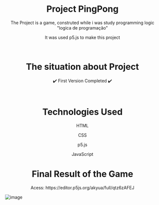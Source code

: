 <h1 align="center"> Project PingPong </h1>

<p align="center"> The Project is a game, construted while i was study programming logic "logica de programação" </p>
<p align="center"> It was used p5.js to make this project </p>

<br>

<h1 align="center"> The situation about Project </h1>

<p align="center"> ✔️ First Version Completed ✔️ </p>

<br>

<h1 align="center"> Technologies Used </h1>

<p align="center"> HTML </p>
<p align="center"> CSS </p>
<p align="center"> p5.js </p>
<p align="center"> JavaScript </p>

<h1 align="center"> Final Result of the Game </h1>

<p align="center"> Acess: https://editor.p5js.org/akyua/full/qtz6zAFEJ </p>

![image](https://user-images.githubusercontent.com/75745796/189398869-97b0b03f-1edb-4df8-8839-ae9eed6d2362.png)
